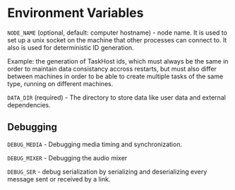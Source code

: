 # Environment Variables
`NODE_NAME` (optional, default: computer hostname) - node name. It is used to set up a unix socket on the machine that other processes can connect to. It also is used for deterministic ID generation. 

Example: the generation of TaskHost ids, which must always be the same in order to maintain data consistancy accross restarts, but must also differ between machines in order to be able to create multiple tasks of the same type, running on different machines.

`DATA_DIR` (required) - The directory to store data like user data and external dependencies.

## Debugging
`DEBUG_MEDIA` - Debugging media timing and synchronization.

`DEBUG_MIXER` - Debugging the audio mixer

`DEBUG_SER` - debug serialization by serializing and deserializing every message sent or received by a link.
